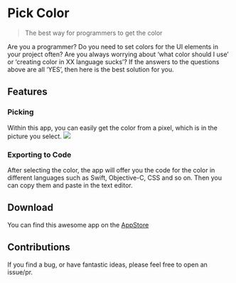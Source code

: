 # Pick Color
> The best way for programmers to get the color  

Are you a programmer? Do you need to set colors for the UI elements in your project often? Are you always worrying about ‘what color should I use’ or ‘creating color in XX language sucks’? If the answers to the questions above are all ‘YES’, then here is the best solution for you.

## Features

### Picking
Within this app, you can easily get the color from a pixel, which is in the picture you select.
![](https://user-images.githubusercontent.com/9763162/29748318-fc39e664-8b46-11e7-82ac-47530ecc5ee1.PNG)

### Exporting to Code
After selecting the color, the app will offer you the code for the color in different languages such as Swift, Objective-C, CSS and so on. Then you can copy them and paste in the text editor.

## Download
You can find this awesome app on the [AppStore](https://itunes.apple.com/us/app/pickcolor/id1205136568?mt=8)

## Contributions
If you find a bug, or have fantastic ideas, please feel free to open an issue/pr.
